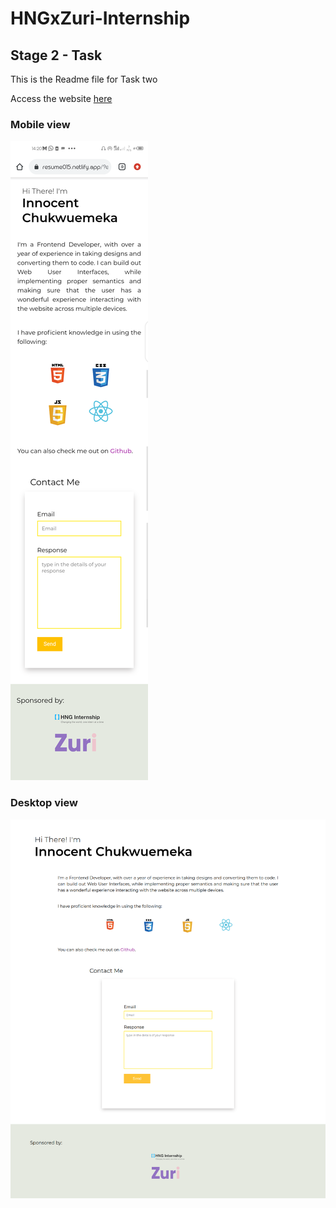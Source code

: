 # HNGxZuri-Internship

## Stage 2 - Task

This is the Readme file for Task two

Access the website [here](https://resume015.netlify.app/)

### Mobile view

![mobile page view](./src/img/mobile_preview.png)
### Desktop view

![mobile page view](./src/img/desktop_preview.png)
